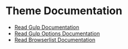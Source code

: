 # Theme Documentation

-   [Read Gulp Documentation](./gulpfile.md)
-   [Read Gulp Options Documentation](./gulpfile.options.md)
-   [Read Browserlist Documentation](https://github.com/browserslist/browserslist#browserslist-)
